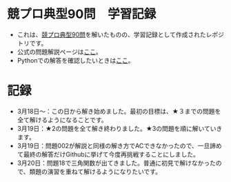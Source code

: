# 競プロ典型90問　学習記録

- これは、[競プロ典型90問](https://atcoder.jp/contests/typical90)を解いたものの、学習記録として作成されたレポジトリです。
- 公式の問題解説ページは[ここ](https://github.com/E869120/kyopro_educational_90/tree/main/editorial)。
- Pythonでの解答を確認したいときは[ここ](https://github.com/ryusuke920/kyopro_educational_90_python/tree/main)。

 # 記録
 - 3月18日～：この日から解き始めました。最初の目標は、★３までの問題を全て解けるようになることです。
 - 3月19日：★2の問題を全て解き終わりました。★3の問題を順に解いていきます。
 - 3月19日：問題002が解説と同様の解き方でACできなかったので、一旦諦めて最終の解答だけGithubに挙げて今度再挑戦することにしました。
 - 3月20日：問題18で三角関数が出てきました。普通に初見で解けなかったので、類題の演習を重ねて解けるようになりたいです。
